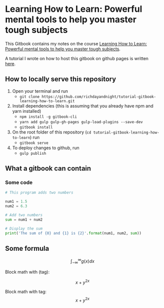 # Learning How to Learn: Powerful mental tools to help you master tough subjects

This Gitbook contains my notes on the course [Learning How to Learn: Powerful mental tools to help you master tough subjects](https://www.coursera.org/learn/learning-how-to-learn).

A tutorial I wrote on how to host this gitbook on github pages is written [here](https://medium.com/@richdayandnight/simple-tutorial-on-hosting-your-gitbook-documentation-on-github-pages-bonus-with-gitbook-editor-f27f60d5d408?postPublishedType=initial).

## How to locally serve this repository

1. Open your terminal and run
    - `git clone https://github.com/richdayandnight/tutorial-gitbook-learning-how-to-learn.git`
2. Install dependencies (this is assuming that you already have npm and yarn installed)
    - `npm install -g gitbook-cli`
    - `yarn add gulp gulp-gh-pages gulp-load-plugins --save-dev`
    - `gitbook install`
3. On the root folder of this repository (`cd tutorial-gitbook-learning-how-to-learn`) run
    - `gitbook serve`
4. To deploy changes to github, run
    - `gulp publish`

## What a gitbook can contain

### Some code

```python
# This program adds two numbers

num1 = 1.5
num2 = 6.3

# Add two numbers
sum = num1 + num2

# Display the sum
print('The sum of {0} and {1} is {2}'.format(num1, num2, sum))
```

## Some formula

$$
\int_{-\infty}^\infty g(x) dx
$$

Block math with (tag):

$$
\tag{a.1} x+y^{2x}
$$

Block math with tag:
$$
\tag{a.2} x+y^{2x}
$$
